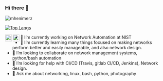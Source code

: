 ### Hi there 👋

<!--
**MheniMerz/mhenimerz** is a ✨ _special_ ✨ repository because its `README.md` (this file) appears on your GitHub profile.
-->
![mhenimerz](https://github-readme-stats.vercel.app/api?username=mhenimerz&count_private=true&show_icons=true&include_all_commits=true&PAT_1=xXiKlzFG2ePkR3Jyk83P9FPH)

[![Top Langs](https://github-readme-stats.vercel.app/api/top-langs/?username=mhenimerz&layout=compact)](https://github.com/anuraghazra/github-readme-stats)


<a href="https://www.linkedin.com/in/mhenimerz/">
  <img align="left" alt="mheni's LinkedIN" width="22px" src="https://raw.githubusercontent.com/peterthehan/peterthehan/master/assets/linkedin.svg" />
</a>
<a href="https://twitter.com/mheniMerz">
  <img align="left" alt="mheni's twitter" width="22px" src="https://raw.githubusercontent.com/peterthehan/peterthehan/master/assets/twitter.svg" />
</a>




- 🔭 I’m currently working on Network Automation at NIST
- 🌱 I’m currently learning many things focused on making networks perform better and easily manageable, and also network design.
- 👯 I’m looking to collaborate on network management systems, python/bash automation
- 🤔 I’m looking for help with CI/CD (Travis, gitlab CI/CD, Jenkins), Network design.
- 💬 Ask me about networking, linux, bash, python, photography 


